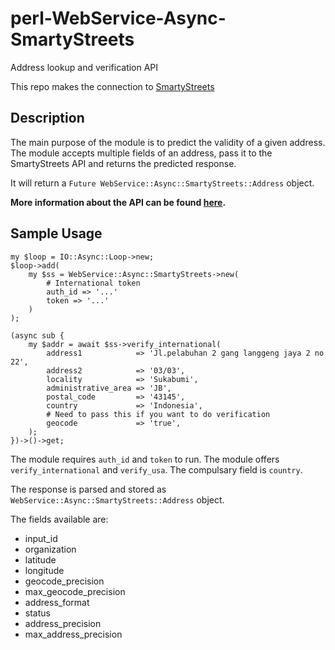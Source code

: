 # perl-WebService-Async-SmartyStreets

Address lookup and verification API

This repo makes the connection to [SmartyStreets](https://smartystreets.com/) 

## Description ##
The main purpose of the module is to predict the validity of a given address.
The module accepts multiple fields of an address, pass it to the SmartyStreets 
API and returns the predicted response. 

It will return a `Future WebService::Async::SmartyStreets::Address` object.

**More information about the API can be
found [here](https://smartystreets.com/docs/cloud/international-street-api).**

## Sample Usage ##

```
my $loop = IO::Async::Loop->new;
$loop->add(
    my $ss = WebService::Async::SmartyStreets->new(
        # International token
        auth_id => '...'
        token => '...'
    )
);

(async sub {
    my $addr = await $ss->verify_international(
        address1            => 'Jl.pelabuhan 2 gang langgeng jaya 2 no 22',
        address2            => '03/03',
        locality            => 'Sukabumi',
        administrative_area => 'JB',
        postal_code         => '43145',
        country             => 'Indonesia',
        # Need to pass this if you want to do verification
        geocode             => 'true',
    );
})->()->get;
```

The module requires `auth_id` and `token` to run. The module offers `verify_international`
and `verify_usa`. The compulsary field is `country`.

The response is parsed and stored as `WebService::Async::SmartyStreets::Address` object.

The fields available are:

- input_id
- organization
- latitude 
- longitude
- geocode_precision 
- max_geocode_precision
- address_format 
- status 
- address_precision 
- max_address_precision